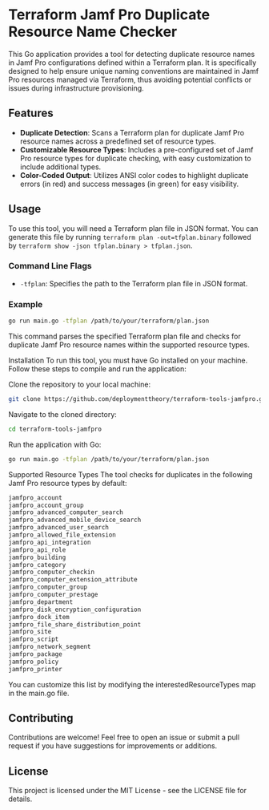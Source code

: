 # Terraform Jamf Pro Duplicate Resource Name Checker

This Go application provides a tool for detecting duplicate resource names in Jamf Pro configurations defined within a Terraform plan. It is specifically designed to help ensure unique naming conventions are maintained in Jamf Pro resources managed via Terraform, thus avoiding potential conflicts or issues during infrastructure provisioning.

## Features

- **Duplicate Detection**: Scans a Terraform plan for duplicate Jamf Pro resource names across a predefined set of resource types.
- **Customizable Resource Types**: Includes a pre-configured set of Jamf Pro resource types for duplicate checking, with easy customization to include additional types.
- **Color-Coded Output**: Utilizes ANSI color codes to highlight duplicate errors (in red) and success messages (in green) for easy visibility.

## Usage

To use this tool, you will need a Terraform plan file in JSON format. You can generate this file by running `terraform plan -out=tfplan.binary` followed by `terraform show -json tfplan.binary > tfplan.json`.

### Command Line Flags

- `-tfplan`: Specifies the path to the Terraform plan file in JSON format.



### Example

```bash
go run main.go -tfplan /path/to/your/terraform/plan.json
```

This command parses the specified Terraform plan file and checks for duplicate Jamf Pro resource names within the supported resource types.

Installation
To run this tool, you must have Go installed on your machine. Follow these steps to compile and run the application:

Clone the repository to your local machine:

```bash
git clone https://github.com/deploymenttheory/terraform-tools-jamfpro.git
```
Navigate to the cloned directory:

```bash
cd terraform-tools-jamfpro
```

Run the application with Go:

```bash
go run main.go -tfplan /path/to/your/terraform/plan.json
```

Supported Resource Types
The tool checks for duplicates in the following Jamf Pro resource types by default:

```bash
jamfpro_account
jamfpro_account_group
jamfpro_advanced_computer_search
jamfpro_advanced_mobile_device_search
jamfpro_advanced_user_search
jamfpro_allowed_file_extension
jamfpro_api_integration
jamfpro_api_role
jamfpro_building
jamfpro_category
jamfpro_computer_checkin
jamfpro_computer_extension_attribute
jamfpro_computer_group
jamfpro_computer_prestage
jamfpro_department
jamfpro_disk_encryption_configuration
jamfpro_dock_item
jamfpro_file_share_distribution_point
jamfpro_site
jamfpro_script
jamfpro_network_segment
jamfpro_package
jamfpro_policy
jamfpro_printer
```

You can customize this list by modifying the interestedResourceTypes map in the main.go file.

## Contributing

Contributions are welcome! Feel free to open an issue or submit a pull request if you have suggestions for improvements or additions.

## License

This project is licensed under the MIT License - see the LICENSE file for details.